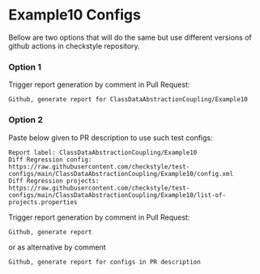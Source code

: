 # Example10 Configs

Bellow are two options that will do the same but use different versions
of github actions in checkstyle repository.


### Option 1
Trigger report generation by comment in Pull Request:
```
Github, generate report for ClassDataAbstractionCoupling/Example10
```

### Option 2

Paste below given to PR description to use such test configs:
```
Report label: ClassDataAbstractionCoupling/Example10
Diff Regression config: https://raw.githubusercontent.com/checkstyle/test-configs/main/ClassDataAbstractionCoupling/Example10/config.xml
Diff Regression projects: https://raw.githubusercontent.com/checkstyle/test-configs/main/ClassDataAbstractionCoupling/Example10/list-of-projects.properties
```

Trigger report generation by comment in Pull Request:
```
Github, generate report
```
or as alternative by comment
```
Github, generate report for configs in PR description
```

